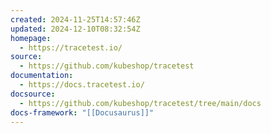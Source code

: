 ```yaml
---
created: 2024-11-25T14:57:46Z
updated: 2024-12-10T08:32:54Z
homepage:
  - https://tracetest.io/
source:
  - https://github.com/kubeshop/tracetest
documentation:
  - https://docs.tracetest.io/
docsource:
  - https://github.com/kubeshop/tracetest/tree/main/docs
docs-framework: "[[Docusaurus]]"
---
```

